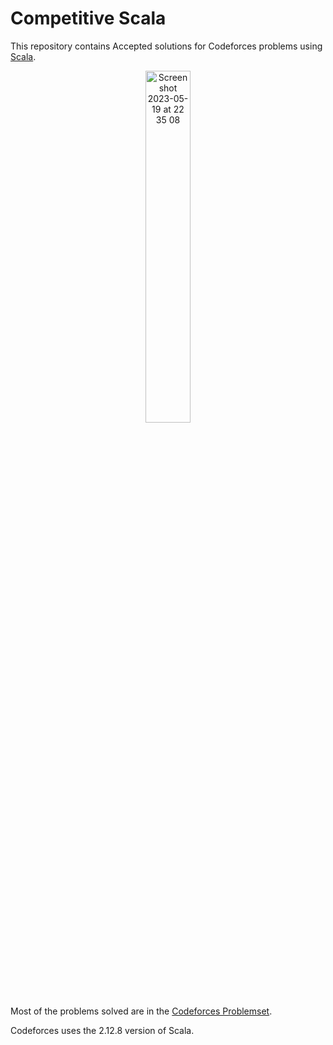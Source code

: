 # Competitive Scala

This repository contains Accepted solutions for Codeforces problems using [Scala](https://www.scala-lang.org/).

<p align="center">
  <img width=38% alt="Screenshot 2023-05-19 at 22 35 08" src="https://github.com/lacwerda/competitive-scala/assets/43220266/0e1df39b-d014-4669-9e98-3354861f06c4">
</p>

Most of the problems solved are in the [Codeforces Problemset](https://codeforces.com/problemset).

Codeforces uses the 2.12.8 version of Scala.
